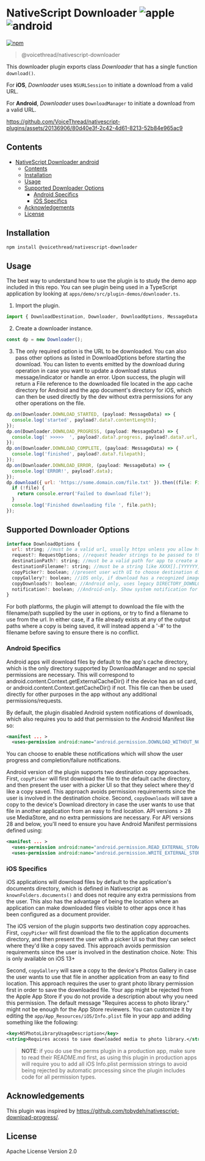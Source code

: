 # NativeScript Downloader ![apple](https://cdn3.iconfinder.com/data/icons/picons-social/57/16-apple-32.png)![android](https://cdn4.iconfinder.com/data/icons/logos-3/228/android-32.png)

[![npm](https://img.shields.io/npm/v/@voicethread/nativescript-downloader?style=flat-square)](https://www.npmjs.com/package/@voicethread/nativescript-downloader)

> @voicethread/nativescript-downloader

This downloader plugin exports class _Downloader_ that has a single function `download()`.

For **iOS**, _Downloader_ uses `NSURLSession` to initiate a download from a valid URL.

For **Android**, _Downloader_ uses `DownloadManager` to initiate a download from a valid URL.

https://github.com/VoiceThread/nativescript-plugins/assets/20136906/80d40e3f-2c42-4d61-8213-52b84e965ac9

## Contents

- [NativeScript Downloader android](#nativescript-downloader-android)
  - [Contents](#contents)
  - [Installation](#installation)
  - [Usage](#usage)
  - [Supported Downloader Options](#supported-downloader-options)
    - [Android Specifics](#android-specifics)
    - [iOS Specifics](#ios-specifics)
  - [Acknowledgements](#acknowledgements)
  - [License](#license)

## Installation

```bash
npm install @voicethread/nativescript-downloader
```

## Usage

The best way to understand how to use the plugin is to study the demo app included in this repo. You can see plugin being used in a TypeScript application by looking at `apps/demo/src/plugin-demos/downloader.ts`.

1. Import the plugin.

```javascript
import { DownloadDestination, Downloader, DownloadOptions, MessageData } from '@voicethread/nativescript-downloader';
```

2. Create a downloader instance.

```javascript
const dp = new Downloader();
```

3. The only required option is the URL to be downloaded. You can also pass other options as listed in DownloadOptions before starting the download. You can listen to events emitted by the download during operation in case you want to update a download status message/indicator or handle an error. Upon success, the plugin will return a File reference to the downloaded file located in the app cache directory for Android and the app document's directory for iOS, which can then be used directly by the dev without extra permissions for any other operations on the file.

```javascript
dp.on(Downloader.DOWNLOAD_STARTED, (payload: MessageData) => {
  console.log('started', payload?.data?.contentLength);
});
dp.on(Downloader.DOWNLOAD_PROGRESS, (payload: MessageData) => {
  console.log(' >>>>>  ', payload?.data?.progress, payload?.data?.url, payload?.data?.destinationFilename);
});
dp.on(Downloader.DOWNLOAD_COMPLETE, (payload: MessageData) => {
  console.log('finished', payload?.data?.filepath);
});
dp.on(Downloader.DOWNLOAD_ERROR, (payload: MessageData) => {
  console.log('ERROR!', payload?.data);
});
dp.download({ url: 'https://some.domain.com/file.txt' }).then((file: File) => {
  if (!file) {
    return console.error('Failed to download file!');
  }
  console.log('Finished downloading file ', file.path);
});
```

## Supported Downloader Options

```javascript
interface DownloadOptions {
  url: string; //must be a valid url, usually https unless you allow http in your app
  request?: RequestOptions; //request header strings to be passed to the https connection
  destinationPath?: string; //must be a valid path for app to create a new file (existing directory with valid filename)
  destinationFilename?: string; //must be a string like XXXX[].[YYYYYY] without any path preceding
  copyPicker?: boolean; //present user with UI to choose destination directory
  copyGallery?: boolean; //iOS only, if download has a recognized image/video file name extension, saved to iOS Photos, ignored on Android
  copyDownloads?: boolean; //Android only, uses legacy DIRECTORY_DOWNLOADS, or MediaStore for 29+
  notification?: boolean; //Android-only. Show system notification for download success/failure. defaults to false
}
```


For both platforms, the plugin will attempt to download the file with the filename/path supplied by the user in options, or try to find a filename to use from the url. In either case, if a file already exists at any of the output paths where a copy is being saved, it will instead append a '-#' to the filename before saving to ensure there is no conflict.

### Android Specifics

Android apps will download files by default to the app's cache directory, which is the only directory supported by DownloadManager and no special permissions are necessary. This will correspond to android.content.Context.getExternalCacheDir() if the device has an sd card, or android.content.Context.getCacheDir() if not. This file can then be used directly for other purposes in the app without any additional permissions/requests.

By default, the plugin disabled Android system notifications of downloads, which also requires you to add that permission to the Android Manifest like so:

```xml
<manifest ... >
  <uses-permission android:name="android.permission.DOWNLOAD_WITHOUT_NOTIFICATION"/>
```

You can choose to enable these notifications which will show the user progress and completion/failure notifications.

Android version of the plugin supports two destination copy approaches. First, `copyPicker` will first download the file to the default cache directory, and then present the user with a picker UI so that they select where they'd like a copy saved. This approach avoids permission requirements since the user is involved in the destination choice.
Second, `copyDownloads` will save a copy to the device's Download directory in case the user wants to use that file in another application from an easy to find location. API versions > 28 use MediaStore, and no extra permissions are necessary. For API versions 28 and below, you'll need to ensure you have Android Manifest permissions defined using:

```xml
<manifest ... >
  <uses-permission android:name="android.permission.READ_EXTERNAL_STORAGE"/>
  <uses-permission android:name="android.permission.WRITE_EXTERNAL_STORAGE"/>
```

### iOS Specifics

iOS applications will download files by default to the application's documents directory, which is defined in Nativescript as `knownFolders.documents()` and does not require any extra permissions from the user. This also has the advantage of being the location where an application can make downloaded files visible to other apps once it has been configured as a document provider.

The iOS version of the plugin supports two destination copy approaches. First, `copyPicker` will first download the file to the application documents directory, and then present the user with a picker UI so that they can select where they'd like a copy saved. This approach avoids permission requirements since the user is involved in the destination choice. Note: This is only available on iOS 13+

Second, `copyGallery` will save a copy to the device's Photos Gallery in case the user wants to use that file in another application from an easy to find location. This approach requires the user to grant photo library permission first in order to save the downloaded file. Your app might be rejected from the Apple App Store if you do not provide a description about why you need this permission. The default message "Requires access to photo library." might not be enough for the App Store reviewers. You can customize it by editing the `app/App_Resources/iOS/Info.plist` file in your app and adding something like the following:

```xml
<key>NSPhotoLibraryUsageDescription</key>
<string>Requires access to save downloaded media to photo library.</string>
```

> **NOTE**: if you do use the perms plugin in a production app, make sure to read their README.md first, as using this plugin in production apps will require you to add all iOS Info.plist permission strings to avoid being rejected by automatic processing since the plugin includes code for all permission types.

## Acknowledgements

This plugin was inspired by https://github.com/tobydeh/nativescript-download-progress/.

## License

Apache License Version 2.0
